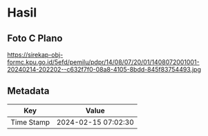 # Hasil

## Foto C Plano

https://sirekap-obj-formc.kpu.go.id/5efd/pemilu/pdpr/14/08/07/20/01/1408072001001-20240214-202202--c632f7f0-08a8-4105-8bdd-845f83754493.jpg


## Metadata

| Key        | Value               |
| ---------- | ------------------- |
| Time Stamp | 2024-02-15 07:02:30 |



